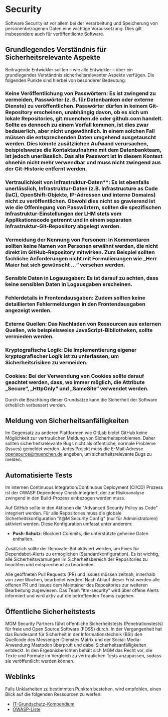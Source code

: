 # Security

Software Security ist vor allem bei der Verarbeitung und Speicherung von personenbezogenen Daten eine wichtige Voraussetzung. Dies gilt insbesondere auch für veröffentlichte Software.

## Grundlegendes Verständnis für Sicherheitsrelevante Aspekte

Beitragende Entwickler sollten – wie alle Entwickler – über ein grundlegendes Verständnis sicherheitsrelevanter Aspekte verfügen. Die folgenden Punkte sind hierbei von besonderer Bedeutung:

### Keine Veröffentlichung von Passwörtern: Es ist zwingend zu vermeiden, Passwörter (z. B. für Datenbanken oder externe Dienste) zu veröffentlichen. Passwörter dürfen in keinem Git-Repository erscheinen, unabhängig davon, ob es sich um lokale Repositories, git.muenchen.de oder github.com handelt. Sollte es dennoch zu einem Vorfall kommen, ist dies zwar bedauerlich, aber nicht ungewöhnlich. In einem solchen Fall müssen die entsprechenden Daten umgehend ausgetauscht werden. Dies könnte zusätzlichen Aufwand verursachen, beispielsweise die Kontaktaufnahme mit dem Datenbankteam, ist jedoch unerlässlich. Das alte Passwort ist in diesem Kontext ohnehin nicht mehr verwendbar und muss nicht zwingend aus der Git-Historie entfernt werden.

### Vertraulichkeit von Infrastruktur-Daten**: Es ist ebenfalls unerlässlich, Infrastruktur-Daten (z.B. Infrastructure as Code (IaC), OpenShift-Objekte, IP-Adressen und interne Domains) nicht zu veröffentlichen. Obwohl dies nicht so gravierend ist wie die Offenlegung von Passwörtern, sollten die spezifischen Infrastruktur-Einstellungen der LHM stets vom Applikationscode getrennt und in einem separaten Infrastruktur-Git-Repository abgelegt werden.

### Vermeidung der Nennung von Personen: In Kommentaren sollten keine Namen von Personen erwähnt werden, die nicht direkt im GitHub-Repository mitwirken. Zum Beispiel sollten fachliche Anforderungen nicht mit Formulierungen wie „Herr Maier hat sich gewünscht …“ versehen werden.

### Sensible Daten in Logausgaben: Es ist darauf zu achten, dass keine sensiblen Daten in Logausgaben erscheinen.

### Fehlerdetails in Frontendausgaben: Zudem sollten keine detaillierten Fehlermeldungen in den Frontendausgaben angezeigt werden.

### Externe Quellen: Das Nachladen von Ressourcen aus externen Quellen, wie beispielsweise JavaScript-Bibliotheken, sollte vermieden werden.

### Kryptografische Logik: Die Implementierung eigener kryptografischer Logik ist zu unterlassen, um Sicherheitsrisiken zu vermeiden.

### Cookies: Bei der Verwendung von Cookies sollte darauf geachtet werden, dass, wo immer möglich, die Attribute „Secure“, „HttpOnly“ und „SameSite“ verwendet werden.

Durch die Beachtung dieser Grundsätze kann die Sicherheit der Software erheblich verbessert werden.

## Meldung von Sicherheitsanfälligkeiten

Im Gegensatz zu anderen Plattformen wie GitLab bietet GitHub keine Möglichkeit zur vertraulichen Meldung von Sicherheitsproblemen. Daher sollten sicherheitsrelevante Bugs nicht als öffentliche, normale Probleme (Issues) gemeldet werden. Jedes Projekt muss die E-Mail-Adresse opensource@muenchen.de angeben, um sicherheitsrelevante Bugs zu melden.

## Automatisierte Tests

Im internen Continuous Integration/Continuous Deployment (CI/CD) Prozess ist der OWASP Dependency Check integriert, der zur Risikoanalyse zwingend in den Build-Prozess einbezogen werden muss. 

Auf GitHub sollte in den Aktionen die "Advanced Security Policy as Code" integriert werden. Für alle Repositories muss die globale Sicherheitskonfiguration "it@M Security Config" (nur für Administratoren) aktiviert werden. Diese Konfiguration umfasst unter anderem:

- **Push-Schutz**: Blockiert Commits, die unterstützte geheime Daten enthalten.

Zusätzlich sollte der Renovate-Bot aktiviert werden, um Fixes für Dependabot-Alerts zu ermöglichen (Standardkonfiguration). Es ist wichtig, alle Sicherheitswarnungen im Sicherheitsbereich der Repositories zu beachten und entsprechend zu bearbeiten.

Alle geöffneten Pull Requests (PR) und Issues müssen zeitnah, innerhalb von zwei Wochen, bearbeitet werden. Nach Ablauf dieser Frist werden alle offenen PR und Issues dem Maintainer des Repositories zur weiteren Bearbeitung zugewiesen. Das Team "itm-security" wird über offene Alerts informiert und wird aktiv auf die betreffenden Teams zugehen.

## Öffentliche Sicherheitstests

MGM Security Partners führt öffentliche Sicherheitstests (Penetrationstests) für freie und Open Source Software (FOSS) durch. In der Vergangenheit hat das Bundesamt für Sicherheit in der Informationstechnik (BSI) den Quellcode des Messenger-Dienstes Matrix und der Social-Media-Anwendung Mastodon überprüft und dabei Sicherheitsanfälligkeiten entdeckt.
In den Ergebnisberichten behält sich MGM das Recht vor, die Texte und Formate im Vergleich zu vertraulichen Tests anzupassen, sodass sie veröffentlicht werden können. 

## Weblinks

Falls Unklarheiten zu bestimmten Punkten bestehen, wird empfohlen, einen Blick auf die folgenden Ressourcen zu werfen:

- [IT-Grundschutz-Kompendium](https://www.bsi.bund.de/DE/Themen/Unternehmen-und-Organisationen/Standards-und-Zertifizierung/IT-Grundschutz/IT-Grundschutz-Kompendium/it-grundschutz-kompendium_node.html)
- [OWASP-Liste](https://owasp.org/www-project-top-ten/)

